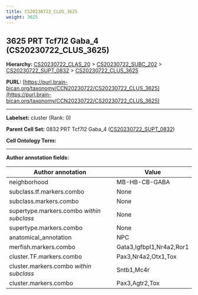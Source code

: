 ```yaml
---
title: CS20230722_CLUS_3625
weight: 3625
---
```

## 3625 PRT Tcf7l2 Gaba_4 (CS20230722_CLUS_3625)
<b>Hierarchy: </b>
[CS20230722_CLAS_20](../CS20230722_CLAS_20) >
[CS20230722_SUBC_202](../CS20230722_SUBC_202) >
[CS20230722_SUPT_0832](../CS20230722_SUPT_0832) >
[CS20230722_CLUS_3625](../CS20230722_CLUS_3625)

**PURL:** [https://purl.brain-bican.org/taxonomy/CCN20230722/CS20230722_CLUS_3625](https://purl.brain-bican.org/taxonomy/CCN20230722/CS20230722_CLUS_3625)

---


**Labelset:** cluster (Rank: 0)

**Parent Cell Set:** 0832 PRT Tcf7l2 Gaba_4 ([CS20230722_SUPT_0832](../CS20230722_SUPT_0832))



**Cell Ontology Term:** 

[MARKER GENES.]: #


---

[TRANSFERRED ANNOTATIONS.]: #


[AUTHOR ANNOTATION FIELDS.]: #


**Author annotation fields:**

| Author annotation | Value |
|-------------------|-------|
|neighborhood|MB-HB-CB-GABA|
|subclass.tf.markers.combo|None|
|subclass.markers.combo|None|
|supertype.markers.combo _within subclass_|None|
|supertype.markers.combo|None|
|anatomical_annotation|NPC|
|merfish.markers.combo|Gata3,Igfbpl1,Nr4a2,Ror1|
|cluster.TF.markers.combo|Pax3,Nr4a2,Otx1,Tox|
|cluster.markers.combo _within subclass_|Sntb1,Mc4r|
|cluster.markers.combo|Pax3,Agtr2,Tox|
